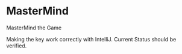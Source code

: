 # MasterMind
MasterMind the Game

Making the key work correctly with IntelliJ.
Current Status should be verified.